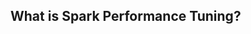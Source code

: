 ## **What is Spark Performance Tuning?**
<!--stackedit_data:
eyJoaXN0b3J5IjpbLTE5OTgxMTg4MzMsLTIwODg3NDY2MTIsMz
kwODI3Njk3LC02NDA2ODg3NjUsNDU0MDk4MjkwLC0xMjQ1NjE5
MTE0LDE2Mjc4NTQwMTcsLTE3OTc3MDI2NDgsLTE2NTQzMDAzNS
w3ODYzODM0ODUsLTczMDM2MTMyNywtMjAzMDcwMjkyNiw1Mzg4
NTI5ODYsMjc0NTcxMjA3LDEwODI5MDM2MDksMTcwMDU5OTU1MC
wxNTk3OTA2ODAsLTE3OTA5MDMyNjEsMTI3MTYxOTc2LDMxMTUz
Mzk0Nl19
-->